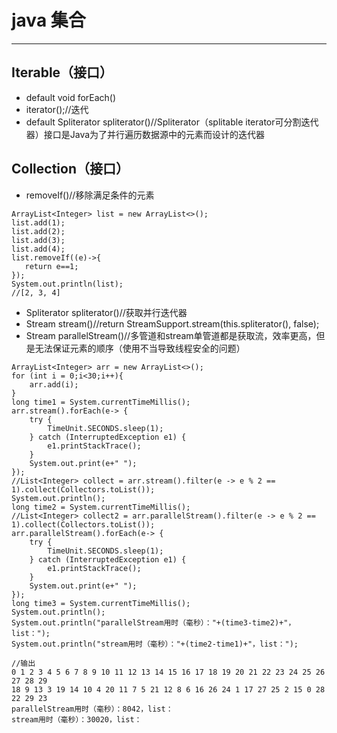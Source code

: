 # java 集合
---
## Iterable（接口）
- default void forEach()
- iterator();//迭代
- default Spliterator<T> spliterator()//Spliterator（splitable iterator可分割迭代器）接口是Java为了并行遍历数据源中的元素而设计的迭代器

## Collection（接口）
- removeIf()//移除满足条件的元素
```
ArrayList<Integer> list = new ArrayList<>();
list.add(1);
list.add(2);
list.add(3);
list.add(4);
list.removeIf((e)->{
   return e==1;
});
System.out.println(list);
//[2, 3, 4]
```
- Spliterator<E> spliterator()//获取并行迭代器
- Stream<E> stream()//return StreamSupport.stream(this.spliterator(), false);
- Stream<E> parallelStream()//多管道和stream单管道都是获取流，效率更高，但是无法保证元素的顺序（使用不当导致线程安全的问题）
```
ArrayList<Integer> arr = new ArrayList<>();
for (int i = 0;i<30;i++){
    arr.add(i);
}
long time1 = System.currentTimeMillis();
arr.stream().forEach(e-> {
    try {
        TimeUnit.SECONDS.sleep(1);
    } catch (InterruptedException e1) {
        e1.printStackTrace();
    }
    System.out.print(e+" ");
});
//List<Integer> collect = arr.stream().filter(e -> e % 2 == 1).collect(Collectors.toList());
System.out.println();
long time2 = System.currentTimeMillis();
//List<Integer> collect2 = arr.parallelStream().filter(e -> e % 2 == 1).collect(Collectors.toList());
arr.parallelStream().forEach(e-> {
    try {
        TimeUnit.SECONDS.sleep(1);
    } catch (InterruptedException e1) {
        e1.printStackTrace();
    }
    System.out.print(e+" ");
});
long time3 = System.currentTimeMillis();
System.out.println();
System.out.println("parallelStream用时（毫秒）："+(time3-time2)+"，list：");
System.out.println("stream用时（毫秒）："+(time2-time1)+"，list：");

//输出
0 1 2 3 4 5 6 7 8 9 10 11 12 13 14 15 16 17 18 19 20 21 22 23 24 25 26 27 28 29 
18 9 13 3 19 14 10 4 20 11 7 5 21 12 8 6 16 26 24 1 17 27 25 2 15 0 28 22 29 23 
parallelStream用时（毫秒）：8042，list：
stream用时（毫秒）：30020，list：
```